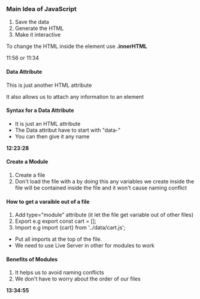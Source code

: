 

### Main Idea of JavaScript
1. Save the data
2. Generate the HTML
3. Make it interactive


To change the HTML inside the element use **.innerHTML**


11:56 or 11:34

#### Data Attribute
This is just another HTML attribute

It also allows us to attach any information to an element

#### Syntax for a Data Attribute
* It is just an HTML attribute 
* The Data attribut have to start with "data-"
* You can then give it any name 


**12:23:28**

#### Create a Module
1. Create a file 
2. Don't load the file with a <script></script> by doing this any variables we create inside the file will be contained inside the file and it won't cause naming conflict

#### How to get a varaible out of a file
1. Add type="module" attribute (it let the file get variable out of other files)
2. Export e.g export const cart = [];
3. Import e.g import {cart} from '../data/cart.js';

* Put all imports at the top of the file.
* We need to use Live Server in other for modules to work

#### Benefits of Modules
1. It helps us to avoid naming conflicts
2. We don't have to worry about the order of our files

**13:34:55**